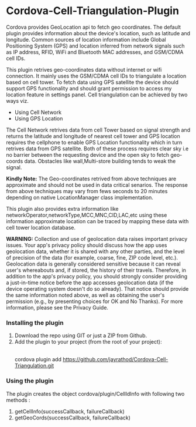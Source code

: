 Cordova-Cell-Triangulation-Plugin
=========================================================

Cordova provides GeoLocation api to fetch geo coordinates. The default plugin provides information about the device's location, such as latitude and longitude. Common sources of location information include Global Positioning System (GPS) and location inferred from network signals such as IP address, RFID, WiFi and Bluetooth MAC addresses, and GSM/CDMA cell IDs.

This plugin retrives geo-coordinates data without internet or wifi connection. It mainly uses the GSM/CDMA cell IDs
to triangulate a location based on cell tower. To fetch data using GPS satellite the device should support GPS functionality and should grant permission to access my location feature in settings panel. Cell triangulation can be achieved by two ways viz.
<ul>
<li>Using Cell Network</li> 
<li>Using GPS Location</li> 
</ul>
The Cell Network retrives data from cell Tower based on signal strength and returns the latitude and longitude of nearest cell tower and GPS location requires the cellphone to enable GPS Location functionality which in turn retrives data from GPS satellite. Both of these process requires clear sky i.e no barrier between the requesting device and the open sky to fetch geo-coords data. Obstacles like wall,Multi-store building tends to weak the signal.

<strong>Kindly Note:</strong> The Geo-coordinates retrived from above techniques are approximate and should not be used in data critical senarios. The response from above techniques may vary from fews seconds to 20 minutes depending on native LocationManager class implementation.

This plugin also provides extra information like networkOperator,networkType,MCC,MNC,CID,LAC,etc using these information approximate location can be traced by mapping these data with cell tower location database.

<strong>WARNING:</strong> Collection and use of geolocation data raises important privacy issues. Your app's privacy policy should discuss how the app uses geolocation data, whether it is shared with any other parties, and the level of precision of the data (for example, coarse, fine, ZIP code level, etc.). Geolocation data is generally considered sensitive because it can reveal user's whereabouts and, if stored, the history of their travels. Therefore, in addition to the app's privacy policy, you should strongly consider providing a just-in-time notice before the app accesses geolocation data (if the device operating system doesn't do so already). That notice should provide the same information noted above, as well as obtaining the user's permission (e.g., by presenting choices for OK and No Thanks). For more information, please see the Privacy Guide.

<h3>Installing the plugin</h3>
<ol>
<li>Download the repo using GIT or just a ZIP from Github.</li>
<li>Add the plugin to your project (from the root of your project):<br/><br/>

   cordova plugin add https://github.com/jayrathod/Cordova-Cell-Triangulation.git</li>
   
</ol>
<h3>Using the plugin</h3>

The plugin creates the object cordova/plugin/CellIdInfo with following two methods :
<ol>
<li>getCellInfo(successCallback, failureCallback)</li>
<li>getGeoCords(successCallback, failureCallback)</li>
</ol>
